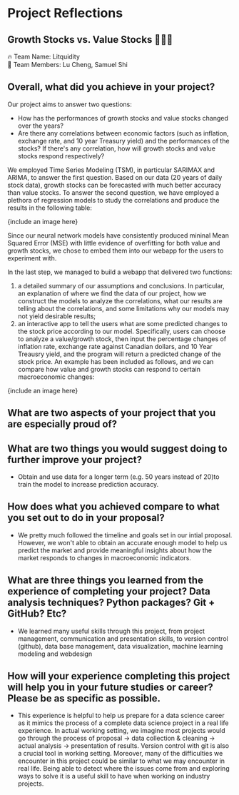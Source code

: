 # Project Reflections
## Growth Stocks vs. Value Stocks :money_with_wings::money_with_wings::money_with_wings:
:fire: Team Name: Litquidity  
:rocket: Team Members: Lu Cheng, Samuel Shi  

## Overall, what did you achieve in your project? 
Our project aims to answer two questions:
- How has the performances of growth stocks and value stocks changed over the years?
- Are there any correlations between economic factors (such as inflation, exchange rate, and 10 year Treasury yield) and the performances of the stocks? If there's any correlation, how will growth stocks and value stocks respond respectively?

We employed Time Series Modeling (TSM), in particular SARIMAX and ARIMA, to answer the first question. Based on our data (20 years of daily stock data), growth stocks can be forecasted with much better accuracy than value stocks. To answer the second question, we have employed a plethora of regression models to study the correlations and produce the results in the following table:

{include an image here}

Since our neural network models have consistently produced mininal Mean Squared Error (MSE) with little evidence of overfitting for both value and growth stocks, we chose to embed them into our webapp for the users to experiment with. 

In the last step, we managed to build a webapp that delivered two functions:
1. a detailed summary of our assumptions and conclusions. In particular, an explanation of where we find the data of our project, how we construct the models to analyze the correlations, what our results are telling about the correlations, and some limitations why our models may not yield desirable results;
2. an interactive app to tell the users what are some predicted changes to the stock price according to our model. Specifically, users can choose to analyze a value/growth stock, then input the percentage changes of inflation rate, exchange rate against Canadian dollars, and 10 Year Treausry yield, and the program will return a predicted change of the stock price. An example has been included as follows, and we can compare how value and growth stocks can respond to certain macroeconomic changes:

{include an image here}

## What are two aspects of your project that you are especially proud of? 

## What are two things you would suggest doing to further improve your project?
- Obtain and use data for a longer term (e.g. 50 years instead of 20)to train the model to increase prediction accuracy.

## How does what you achieved compare to what you set out to do in your proposal? 
- We pretty much followed the timeline and goals set in our intial proposal. However, we won't able to obtain an accurate enough model to help us predict the market and provide meaningful insights about how the market responds to changes in macroeconomic indicators. 

## What are three things you learned from the experience of completing your project? Data analysis techniques? Python packages? Git + GitHub? Etc? 
- We learned many useful skills through this project, from project management, communication and presentation skills, to version control (github), data base management, data visualization,  machine learning modeling and webdesign

## How will your experience completing this project will help you in your future studies or career? Please be as specific as possible. 
- This experience is helpful to help us prepare for a data science career as it mimics the process of a complete data science project in a real life experience. In actual working setting, we imagine most projects would go through the process of proposal -> data collection & cleaning -> actual analysis -> presentation of results. Version control with git is also a crucial tool in working setting. Moreover, many of the difficulties we encounter in this project could be similar to what we may encounter in real life. Being able to detect where the issues come from and exploring ways to solve it is a useful skill to have when working on industry projects. 

